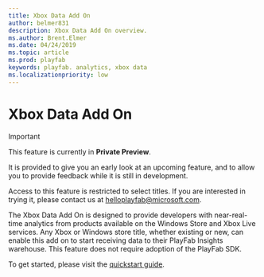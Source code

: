 ```yaml
---
title: Xbox Data Add On
author: belmer831
description: Xbox Data Add On overview.
ms.author: Brent.Elmer
ms.date: 04/24/2019
ms.topic: article
ms.prod: playfab
keywords: playfab. analytics, xbox data
ms.localizationpriority: low
---
```


# Xbox Data Add On

> [!IMPORTANT]
> This feature is currently in **Private Preview**.  
>
> It is provided to give you an early look at an upcoming feature, and to allow you to provide feedback while it is still in development.  
>
> Access to this feature is restricted to select titles. If you are interested in trying it, please contact us at [helloplayfab@microsoft.com](mailto:helloplayfab@microsoft.com).

The Xbox Data Add On is designed to provide developers with near-real-time analytics from products available on the Windows Store and Xbox Live services. Any Xbox or Windows store title, whether existing or new, can enable this add on to start receiving data to their PlayFab Insights warehouse. This feature does not require adoption of the PlayFab SDK. 

To get started, please visit the [quickstart guide](quickstart.md).
